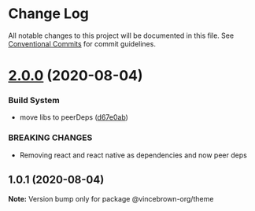 # Change Log

All notable changes to this project will be documented in this file.
See [Conventional Commits](https://conventionalcommits.org) for commit guidelines.

# [2.0.0](https://github.com/vincebrown/lerna-component-library/compare/@vincebrown-org/theme@1.0.1...@vincebrown-org/theme@2.0.0) (2020-08-04)


### Build System

* move libs to peerDeps ([d67e0ab](https://github.com/vincebrown/lerna-component-library/commit/d67e0abf95f081d53f83905891006057b01dcb14))


### BREAKING CHANGES

* Removing react and react native as dependencies and now peer deps





## 1.0.1 (2020-08-04)

**Note:** Version bump only for package @vincebrown-org/theme
